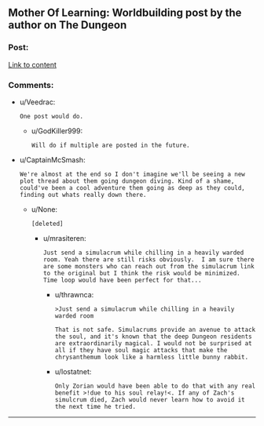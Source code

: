 ## Mother Of Learning: Worldbuilding post by the author on The Dungeon

### Post:

[Link to content](https://motheroflearninguniverse.wordpress.com/2019/08/31/the-dungeon/)

### Comments:

- u/Veedrac:
  ```
  One post would do.
  ```

  - u/GodKiller999:
    ```
    Will do if multiple are posted in the future.
    ```

- u/CaptainMcSmash:
  ```
  We're almost at the end so I don't imagine we'll be seeing a new plot thread about them going dungeon diving. Kind of a shame, could've been a cool adventure them going as deep as they could, finding out whats really down there.
  ```

  - u/None:
    ```
    [deleted]
    ```

    - u/mrasiteren:
      ```
      Just send a simulacrum while chilling in a heavily warded room. Yeah there are still risks obviously.  I am sure there are some monsters who can reach out from the simulacrum link to the original but I think the risk would be minimized.  Time loop would have been perfect for that...
      ```

      - u/thrawnca:
        ```
        >Just send a simulacrum while chilling in a heavily warded room

        That is not safe. Simulacrums provide an avenue to attack the soul, and it's known that the deep Dungeon residents are extraordinarily magical. I would not be surprised at all if they have soul magic attacks that make the chrysanthemum look like a harmless little bunny rabbit.
        ```

      - u/lostatnet:
        ```
        Only Zorian would have been able to do that with any real benefit >!due to his soul relay!<. If any of Zach's simulcrum died, Zach would never learn how to avoid it the next time he tried.
        ```

---

